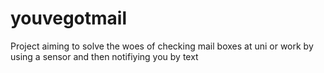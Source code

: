# youvegotmail
Project aiming to solve the woes of checking mail boxes at uni or work by using a sensor and then notifiying you by text
